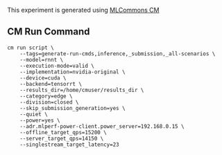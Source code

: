 This experiment is generated using [MLCommons CM](https://github.com/mlcommons/ck)
## CM Run Command
```
cm run script \
	--tags=generate-run-cmds,inference,_submission,_all-scenarios \
	--model=rnnt \
	--execution-mode=valid \
	--implementation=nvidia-original \
	--device=cuda \
	--backend=tensorrt \
	--results_dir=/home/cmuser/results_dir \
	--category=edge \
	--division=closed \
	--skip_submission_generation=yes \
	--quiet \
	--power=yes \
	--adr.mlperf-power-client.power_server=192.168.0.15 \
	--offline_target_qps=15200 \
	--server_target_qps=14150 \
	--singlestream_target_latency=23
```